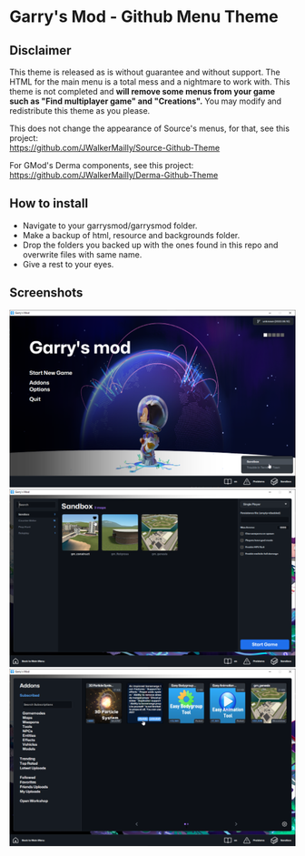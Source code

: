 # Garry's Mod - Github Menu Theme

## Disclaimer

This theme is released as is without guarantee and without support. The HTML for the main menu is a total mess and a nightmare to work with. This theme is not completed and **will remove some menus from your game such as "Find multiplayer game" and "Creations".** You may modify and redistribute this theme as you please.

This does not change the appearance of Source's menus, for that, see this project:\
https://github.com/JWalkerMailly/Source-Github-Theme

For GMod's Derma components, see this project:\
https://github.com/JWalkerMailly/Derma-Github-Theme

## How to install

- Navigate to your garrysmod/garrysmod folder.
- Make a backup of html, resource and backgrounds folder.
- Drop the folders you backed up with the ones found in this repo and overwrite files with same name.
- Give a rest to your eyes.

## Screenshots

![Main](/main.png?raw=true)
![Main](/newgame.png?raw=true)
![Main](/addons.png?raw=true)